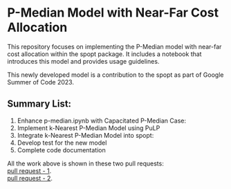 # P-Median Model with Near-Far Cost Allocation

This repository focuses on implementing the P-Median model with near-far cost allocation within the spopt package. It includes a notebook that introduces this model and provides usage guidelines.

This newly developed model is a contribution to the spopt as part of Google Summer of Code 2023.

## Summary List:
1. Enhance p-median.ipynb with Capacitated P-Median Case:
2. Implement k-Nearest P-Median Model using PuLP
3. Integrate k-Nearest P-Median Model into spopt:
4. Develop test for the new model
5. Complete code documentation

All the work above is shown in these two pull requests:   
[pull request - 1](https://github.com/pysal/spopt/pull/387).   
[pull request - 2](https://github.com/pysal/spopt/pull/397).
